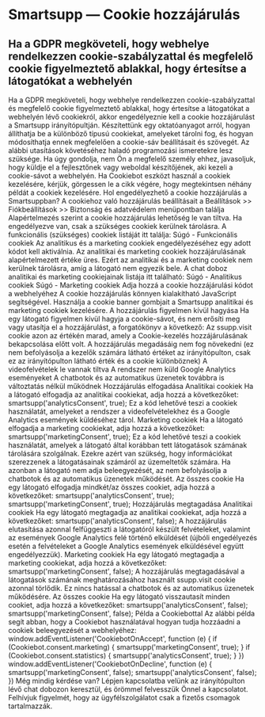# Smartsupp — Cookie hozzájárulás
## Ha a GDPR megköveteli, hogy webhelye rendelkezzen cookie-szabályzattal és megfelelő cookie figyelmeztető ablakkal, hogy értesítse a látogatókat a webhelyén
Ha a GDPR megköveteli, hogy webhelye rendelkezzen cookie-szabályzattal és megfelelő cookie figyelmeztető ablakkal, hogy értesítse a látogatókat a webhelyén lévő cookiekról, akkor engedélyeznie kell a cookie hozzájárulást a Smartsupp irányítópultján.
Készítettünk egy oktatóanyagot arról, hogyan állíthatja be a különböző típusú cookiekat, amelyeket tárolni fog, és hogyan módosíthatja ennek megfelelően a cookie-sáv beállításait és szövegét.
Az alábbi utasítások követéséhez haladó programozási ismeretekre lesz szüksége. Ha úgy gondolja, nem Ön a megfelelő személy ehhez, javasoljuk, hogy küldje el a fejlesztőnek vagy weboldal készítőjének, aki kezeli a cookie-sávot a webhelyén.
Ha Cookiebot eszközt használ a cookiek kezelésére, kérjük, görgessen le a cikk végére, hogy megtekintsen néhány példát a cookiek kezelésére.
Hol engedélyezhető a cookie hozzájárulás a Smartsuppban?
A cookiehoz való hozzájárulás beállításait a Beállítások >> Fiókbeállítások >> Biztonság és adatvédelem menüpontban találja
Alapértelmezés szerint a cookie hozzájárulás lehetőség le van tiltva. Ha engedélyezve van, csak a szükséges cookiek kerülnek tárolásra. A funkcionális (szükséges) cookiek listáját itt találja:
Súgó - Funkcionális cookiek Az analitikus és a marketing cookiek engedélyezéséhez egy adott kódot kell aktiválnia. Az analitikai és marketing cookiek hozzájárulásának alapértelmezett értéke üres. Ezért az analitikai és a marketing cookiek nem kerülnek tárolásra, amíg a látogató nem egyezik bele. A chat doboz analitikai és marketing cookiejainak listája itt található: Súgó - Analitikus cookiek Súgó - Marketing cookiek
Adja hozzá a cookie hozzájárulási kódot a webhelyéhez
A cookie hozzájárulás könnyen kialakítható JavaScript segítségével. Használja a cookie banner gombjait a Smartsupp analitikai és marketing cookiek kezelésére.
A hozzájárulás figyelmen kívül hagyása
Ha egy látogató figyelmen kívül hagyja a cookie-sávot, és nem erősíti meg vagy utasítja el a hozzájárulást, a forgatókönyv a következő:
Az ssupp.visit cookie azon az értékén marad, amely a Cookie-kezelés hozzájárulásának bekapcsolása előtt volt. A hozzájárulás megadásáig nem fog növekedni (ez nem befolyásolja a kezelők számára látható értéket az irányítópulton, csak ez az irányítópulton látható érték és a cookie különböznek)
A videofelvételek le vannak tiltva
A rendszer nem küld Google Analytics eseményeket
A chatbotok és az automatikus üzenetek továbbra is változtatás nélkül működnek
Hozzájárulás elfogadása
Analitikai cookiek
Ha a látogató elfogadja az analitikai cookiekat, adja hozzá a következőket:
smartsupp('analyticsConsent', true);
Ez a kód lehetővé teszi a cookiek használatát, amelyeket a rendszer a videofelvételekhez és a Google Analytics események küldéséhez tárol.
Marketing cookiek
Ha a látogató elfogadja a marketing cookiekat, adja hozzá a következőket:
smartsupp('marketingConsent', true);
Ez a kód lehetővé teszi a cookiek használatát, amelyek a látogató által korábban tett látogatások számának tárolására szolgálnak. Ezekre azért van szükség, hogy információkat szerezzenek a látogatásainak számáról az üzemeltetők számára. Ha azonban a látogató nem adja beleegyezését, az nem befolyásolja a chatbotok és az automatikus üzenetek működését.
Az összes cookie
Ha egy látogató elfogadja mindkét/az összes cookiet, adja hozzá a következőket:
smartsupp('analyticsConsent', true);
smartsupp('marketingConsent', true);
Hozzájárulás megtagadása
Analitikai cookiek
Ha egy látogató megtagadja az analitikai cookiekat, adja hozzá a következőket:
smartsupp('analyticsConsent', false);
A hozzájárulás elutasítása azonnal felfüggeszti a látogatóról készült felvételeket, valamint az események Google Analytics felé történő elküldését (újbóli engedélyezés esetén a felvételeket a Google Analytics események elküldésével együtt engedélyezzük).
Marketing cookiek
Ha egy látogató megtagadja a marketing cookiekat, adja hozzá a következőket:
smartsupp('marketingConsent', false);
A hozzájárulás megtagadásával a látogatások számának meghatározásához használt ssupp.visit cookie azonnal törlődik. Ez nincs hatással a chatbotok és az automatikus üzenetek működésére.
Az összes cookie
Ha egy látogató visszautasít minden cookiet, adja hozzá a következőket:
smartsupp('analyticsConsent', false);
smartsupp('marketingConsent', false);
Példa a Cookiebottal
Az alábbi példa segít abban, hogy a Cookiebot használatával hogyan tudja hozzáadni a cookiek beleegyezését a webhelyéhez:
window.addEventListener('CookiebotOnAccept', function (e) {
if (Cookiebot.consent.marketing) {
smartsupp('marketingConsent', true);
}
if (Cookiebot.consent.statistics) {
smartsupp('analyticsConsent', true);
}
})
window.addEventListener('CookiebotOnDecline', function (e) {
smartsupp('marketingConsent', false);
smartsupp('analyticsConsent', false);
})
Még mindig kérdése van? Lépjen kapcsolatba velünk az irányítópulton lévő chat dobozon keresztül, és örömmel felvesszük Önnel a kapcsolatot. Felhívjuk figyelmét, hogy az ügyfélszolgálatot csak a fizetős csomagok tartalmazzák.

